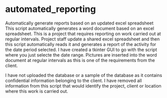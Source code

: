 # automated_reporting
Automatically generate reports based on an updated excel spreadsheet
This script automatically generates a word document based on an excel spreadsheet. This is a project that requires reporting on work carried out at regular intervals.
Project staff update a shared excel spreadsheet and then this script automatically reads it and generates a report of the activity for the date period selected. I have
created a tkinter GUI to go with the script where you just selecte the date range. Pictures are inserted into the word document at regular intervals as this is one of the
requirements from the client. 

I have not uploaded the database or a sample of the database as it contains confidential information belonging to the client. I have removed all information from this
script that would identify the project, client or location where this work is carried out. 
